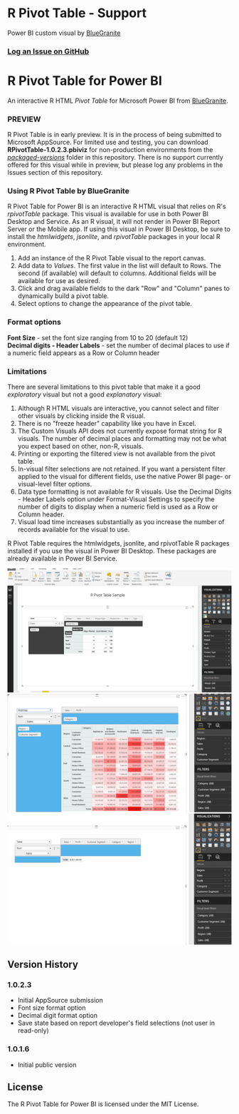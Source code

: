 # R Pivot Table - Support

Power BI custom visual by [BlueGranite](https://www.blue-granite.com)  

### [Log an Issue on GitHub](https://github.com/BlueGranite/RPivotTable-for-Power-BI/issues)  
# R Pivot Table for Power BI
An interactive R HTML *Pivot Table* for Microsoft Power BI from [BlueGranite](https://www.blue-granite.com).

### PREVIEW
R Pivot Table is in early preview. It is in the process of being submitted to Microsoft AppSource. For limited use and testing, you can download **RPivotTable-1.0.2.3.pbiviz** for non-production environments from the [*packaged-versions*](https://github.com/BlueGranite/RPivotTable-for-Power-BI/tree/master/packaged-versions) folder in this repository. There is no support currently offered for this visual while in preview, but please log any problems in the Issues section of this repository. 

### Using R Pivot Table by BlueGranite  
R Pivot Table for Power BI is an interactive R HTML visual that relies on R's *rpivotTable* package. This visual is available for use in both Power BI Desktop and Service. As an R visual, it will not render in Power BI Report Server or the Mobile app. If using this visual in Power BI Desktop, be sure to install the *htmlwidgets*, *jsonlite*, and *rpivotTable* packages in your local R environment.

1) Add an instance of the R Pivot Table visual to the report canvas.  
2) Add data to *Values*. The first value in the list will default to Rows. The second (if available) will default to columns. Additional fields will be available for use as desired.  
3) Click and drag available fields to the dark "Row" and "Column" panes to dynamically build a pivot table.  
4) Select options to change the appearance of the pivot table.  


### Format options

**Font Size** - set the font size ranging from 10 to 20 (default 12)  
**Decimal digits - Header Labels** - set the number of decimal places to use if a numeric field appears as a Row or Column header

### Limitations
There are several limitations to this pivot table that make it a good *exploratory* visual but not a good *explanatory* visual:
1) Although R HTML visuals are interactive, you cannot select and filter other visuals by clicking inside the R visual.  
2) There is no "freeze header" capability like you have in Excel.  
3) The Custom Visuals API does not currently expose format string for R visuals. The number of decimal places and formatting may not be what you expect based on other, non-R, visuals.  
4) Printing or exporting the filtered view is not available from the pivot table.  
5) In-visual filter selections are not retained. If you want a persistent filter applied to the visual for different fields, use the native Power BI page- or visual-level filter options.  
6) Data type formatting is not available for R visuals. Use the Decimal Digits - Header Labels option under Format-Visual Settings to specify the number of digits to display when a numeric field is used as a Row or Column header.  
7) Visual load time increases substantially as you increase the number of records available for the visual to use.

R Pivot Table requires the htmlwidgets, jsonlite, and rpivotTable R packages installed if you use the visual in Power BI Desktop. These packages are already available in Power BI Service.

![](https://github.com/BlueGranite/RPivotTable-for-Power-BI/raw/master/images/RPivotTableSample.gif)  
![](https://github.com/BlueGranite/RPivotTable-for-Power-BI/raw/master/images/rpivotTable.PNG)  
![](https://github.com/BlueGranite/RPivotTable-for-Power-BI/raw/master/images/rpivotTable.gif)

## Version History  
### 1.0.2.3
- Initial AppSource submission
- Font size format option
- Decimal digit format option
- Save state based on report developer's field selections (not user in read-only)
### 1.0.1.6
- Initial public version


## License  
The R Pivot Table for Power BI is licensed under the MIT License.
